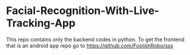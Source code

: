 # Facial-Recognition-With-Live-Tracking-App
This repo contains only the backend codes in python.
To get the frontend that is an android app repo go to https://github.com/FoolishRobo/sss

